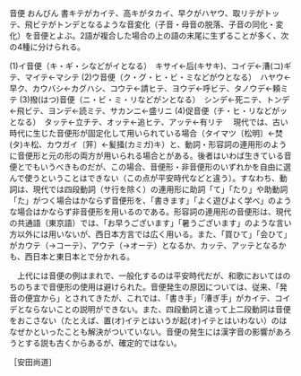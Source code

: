 音便
おんびん
書キテがカイテ、高キがタカイ、早クがハヤウ、取リテがトッテ、飛ビテがトンデとなるような音変化（子音・母音の脱落、子音の同化・変化）を音便とよぶ。2語が複合した場合の上の語の末尾に生ずることが多く、次の4種に分けられる。

(1)イ音便（キ・ギ・シなどがイとなる）　キサイ←后(キサキ)、コイデ←漕(コ)ギテ、マイテ←マシテ
(2)ウ音便（ク・グ・ヒ・ビ・ミなどがウとなる）　ハヤウ←早ク、カウバシ←カグハシ、コウテ←請ヒテ、ヨウデ←呼ビテ、タノウデ←頼ミテ
(3)撥(はつ)音便（ニ・ビ・ミ・リなどがンとなる）　シンデ←死ニテ、トンデ←飛ビテ、ヨンデ←読ミテ、サカンニ←盛リニ
(4)促音便（チ・ヒ・リなどがッとなる）　タッテ←立チテ、オッテ←追ヒテ、アッテ←有リテ
　現代では、古い時代に生じた音便形が固定化して用いられている場合（タイマツ〔松明〕←焚(タ)キ松、カウガイ〔笄〕←髪掻(カミガ)キ）と、動詞・形容詞の連用形のように音便形と元の形の両方が用いられる場合とがある。後者はいわば生きている音便とでもいうべきものだが、この場合、音便形・非音便形のいずれかを自由に選んで使うということはできない（この点が平安時代などと違う）。すなわち、動詞は、現代では四段動詞（サ行を除く）の連用形に助詞「て」「たり」や助動詞「た」がつく場合はかならず音便形を、「書きます」「よく遊びよく学べ」のような場合はかならず非音便形を用いるのである。形容詞の連用形の音便形は、現代の共通語（東京語）では、「お早うございます」「暑うございます」のような言い方以外には用いないが、西日本方言では広く用いる。また、「買ひて」「会ひて」がカウテ（→コーテ）、アウテ（→オーテ）となるか、カッテ、アッテとなるかも、西日本と東日本とで分かれる。

　上代には音便の例はまれで、一般化するのは平安時代だが、和歌においてはのちのちまで音便形の使用は避けられた。音便発生の原因については、従来、「発音の便宜から」とされてきたが、これでは、「書き手」「漕ぎ手」がカイテ、コイデとならないことの説明ができない。また、四段動詞と違って上二段動詞は音便をおこさない（たとえば、置(オ)イテとはいうが起(オ)イテとはいわない）のはなぜかといったことも解決がついていない。音便の発生には漢字音の影響があろうとする説も古くからあるが、確定的ではない。

［安田尚道］